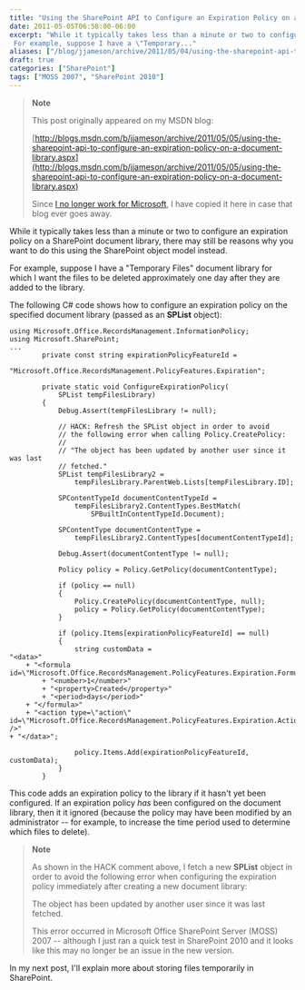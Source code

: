 ```yaml
---
title: "Using the SharePoint API to Configure an Expiration Policy on a Document Library"
date: 2011-05-05T06:58:00-06:00
excerpt: "While it typically takes less than a minute or two to configure an expiration policy on a SharePoint document library, there may still be reasons why you want to do this using the SharePoint object model instead. 
 For example, suppose I have a \"Temporary..."
aliases: ["/blog/jjameson/archive/2011/05/04/using-the-sharepoint-api-to-configure-an-expiration-policy-on-a-document-library.aspx", "/blog/jjameson/archive/2011/05/05/using-the-sharepoint-api-to-configure-an-expiration-policy-on-a-document-library.aspx"]
draft: true
categories: ["SharePoint"]
tags: ["MOSS 2007", "SharePoint 2010"]
---
```


> **Note**
>
> This post originally appeared on my MSDN blog:
>
> [http://blogs.msdn.com/b/jjameson/archive/2011/05/05/using-the-sharepoint-api-to-configure-an-expiration-policy-on-a-document-library.aspx](http://blogs.msdn.com/b/jjameson/archive/2011/05/05/using-the-sharepoint-api-to-configure-an-expiration-policy-on-a-document-library.aspx)
>
> Since [I no longer work for Microsoft](/blog/jjameson/2011/09/02/last-day-with-microsoft), I have copied it here in case that blog ever goes away.

While it typically takes less than a minute or two to configure an expiration policy on a SharePoint document library, there may still be reasons why you want to do this using the SharePoint object model instead.

For example, suppose I have a "Temporary Files" document library for which I want the files to be deleted approximately one day after they are added to the library.

The following C# code shows how to configure an expiration policy on the specified document library (passed as an **SPList** object):

```
using Microsoft.Office.RecordsManagement.InformationPolicy;
using Microsoft.SharePoint;
...
        private const string expirationPolicyFeatureId =
            "Microsoft.Office.RecordsManagement.PolicyFeatures.Expiration";

        private static void ConfigureExpirationPolicy(
            SPList tempFilesLibrary)
        {
            Debug.Assert(tempFilesLibrary != null);

            // HACK: Refresh the SPList object in order to avoid
            // the following error when calling Policy.CreatePolicy:
            //
            // "The object has been updated by another user since it was last
            // fetched."
            SPList tempFilesLibrary2 =
                tempFilesLibrary.ParentWeb.Lists[tempFilesLibrary.ID];

            SPContentTypeId documentContentTypeId =
                tempFilesLibrary2.ContentTypes.BestMatch(
                    SPBuiltInContentTypeId.Document);

            SPContentType documentContentType =
                tempFilesLibrary2.ContentTypes[documentContentTypeId];

            Debug.Assert(documentContentType != null);

            Policy policy = Policy.GetPolicy(documentContentType);

            if (policy == null)
            {
                Policy.CreatePolicy(documentContentType, null);
                policy = Policy.GetPolicy(documentContentType);
            }

            if (policy.Items[expirationPolicyFeatureId] == null)
            {
                string customData =
"<data>"
    + "<formula id=\"Microsoft.Office.RecordsManagement.PolicyFeatures.Expiration.Formula.BuiltIn\">"
        + "<number>1</number>"
        + "<property>Created</property>"
        + "<period>days</period>"
    + "</formula>"
    + "<action type=\"action\" id=\"Microsoft.Office.RecordsManagement.PolicyFeatures.Expiration.Action.MoveToRecycleBin\" />"
+ "</data>";

                policy.Items.Add(expirationPolicyFeatureId, customData);
            }
        }
```

This code adds an expiration policy to the library if it hasn't yet been configured. If an expiration policy *has* been configured on the document library, then it it ignored (because the policy may have been modified by an administrator -- for example, to increase the time period used to determine which files to delete).

> **Note**
>
> As shown in the HACK comment above, I fetch a new **SPList** object in order to avoid the following error when configuring the expiration policy immediately after creating a new document library:
>
> The object has been updated by another user since it was last fetched.
>
> This error occurred in Microsoft Office SharePoint Server (MOSS) 2007 -- although I just ran a quick test in SharePoint 2010 and it looks like this may no longer be an issue in the new version.

In my next post, I'll explain more about storing files temporarily in SharePoint.

